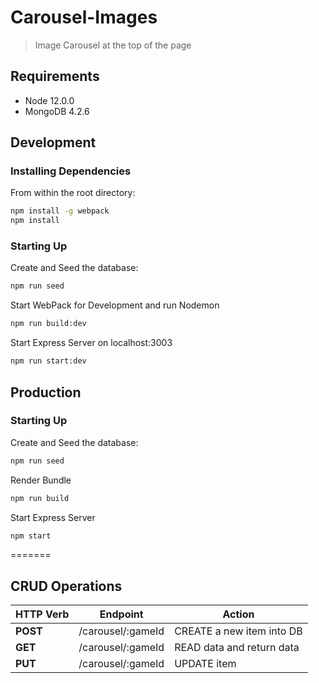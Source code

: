 # Carousel-Images
>Image Carousel at the top of the page

## Requirements
- Node 12.0.0
- MongoDB 4.2.6

## Development
### Installing Dependencies
From within the root directory:
```sh
npm install -g webpack
npm install
```
### Starting Up
Create and Seed the database:
```sh
npm run seed
```
Start WebPack for Development and run Nodemon
```sh
npm run build:dev
```
Start Express Server on localhost:3003
```sh
npm run start:dev
```

## Production
### Starting Up
Create and Seed the database:
```sh
npm run seed
```
Render Bundle
```sh
npm run build
```
Start Express Server
```sh
npm start
```
=======
## CRUD Operations
| HTTP Verb |           Endpoint          |            Action            |
|-----------| --------------------------- | ---------------------------- |
| **POST**  |   /carousel/:gameId         |  CREATE a new item into DB   |
| **GET**   |   /carousel/:gameId         |  READ data and return data   |
| **PUT**   |   /carousel/:gameId         |  UPDATE item                 |
